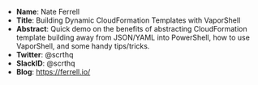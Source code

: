 * **Name**: Nate Ferrell
* **Title**: Building Dynamic CloudFormation Templates with VaporShell
* **Abstract**: Quick demo on the benefits of abstracting CloudFormation template building away from JSON/YAML into PowerShell, how to use VaporShell, and some handy tips/tricks.
* **Twitter**: @scrthq
* **SlackID**: @scrthq
* **Blog**: https://ferrell.io/
